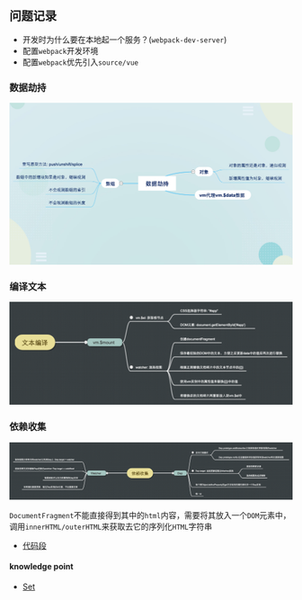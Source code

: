 ## 问题记录
* 开发时为什么要在本地起一个服务？(`webpack-dev-server`)
* 配置`webpack`开发环境
* 配置`webpack`优先引入`source/vue` 

### 数据劫持
![](https://raw.githubusercontent.com/wangkaiwd/drawing-bed/master/2020-6-4-9-23.png)

### 编译文本
![](https://raw.githubusercontent.com/wangkaiwd/drawing-bed/master/2020-6-7-1-38-text-compiler2.png)

### 依赖收集
![](https://raw.githubusercontent.com/wangkaiwd/drawing-bed/master/2020-6-7-5-19-dependence-collect.png)

`DocumentFragment`不能直接得到其中的`html`内容，需要将其放入一个`DOM`元素中，调用`innerHTML/outerHTML`来获取去它的序列化`HTML`字符串

* [代码段](https://gist.github.com/gleuch/2475825#file-gistfile1-js-L10-L15)
#### knowledge point
* [Set](https://developer.mozilla.org/en-US/docs/Web/JavaScript/Reference/Global_Objects/Set)
